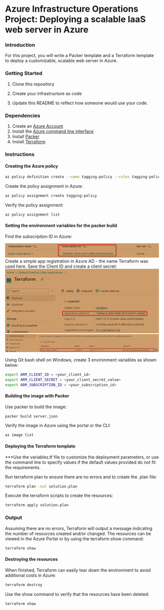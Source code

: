 # Azure Infrastructure Operations Project: Deploying a scalable IaaS web server in Azure

### Introduction
For this project, you will write a Packer template and a Terraform template to deploy a customizable, scalable web server in Azure.

### Getting Started
1. Clone this repository

2. Create your infrastructure as code

3. Update this README to reflect how someone would use your code.

### Dependencies
1. Create an [Azure Account](https://portal.azure.com) 
2. Install the [Azure command line interface](https://docs.microsoft.com/en-us/cli/azure/install-azure-cli?view=azure-cli-latest)
3. Install [Packer](https://www.packer.io/downloads)
4. Install [Terraform](https://www.terraform.io/downloads.html)

### Instructions
#### Creating the Azure policy
```bash
az policy definition create --name tagging-policy --rules tagging-policy.json
```
Create the policy assignment in Azure:
```bash
az policy assignment create tagging-policy
```

Verify the policy assignment:
```bash
az policy assignment list
```
#### Setting the environment variables for the packer build
Find the subscription ID in Azure:

![Alt text](./screenshots_for_readme/azure_subscriptionID.png "subs_id")
Create a simple app registration in Azure AD - the name Terraform was used here. Save the Client ID and create a client secret:
![Alt text](./screenshots_for_readme/azure_app_registration_clientID.png "client_id")
![Alt text](./screenshots_for_readme/azure_app_registration_clientSecret.png "client_secret")

Using Git bash shell on Windows, create 3 environment variables as shown below:
```bash
export ARM_CLIENT_ID = <your_client_id>
export ARM_CLIENT_SECRET = <your_client_secret_value>
export ARM_SUBSCRIPTION_ID = <your_subscription_id>
```

#### Building the image with Packer
Use packer to build the image:
```bash
packer build server.json
```
Verify the image in Azure using the portal or the CLI:
```bash
az image list
```

#### Deploying the Terraform template
***Use the variables.tf file to customize the deployment parameters, or use the command line to specify values if the default values provided do not fit the requirements.

Run terraform plan to ensure there are no errors and to create the .plan file:
```bash
terraform plan -out solution.plan
```
Execute the terraform scripts to create the resources:
```bash
terraform apply solution.plan
```

### Output
Assuming there are no errors, Terraform will output a message indicating the number of resources created and/or changed. 
The resources can be viewed in the Azure Portal or by using the terraform show command:
```bash
terraform show
```

#### Destroying the resources
When finished, Terraform can easily tear down the environment to avoid additional costs in Azure:
```bash
terraform destroy
```
Use the show command to verify that the resources have been deleted:
```bash
terraform show
```

